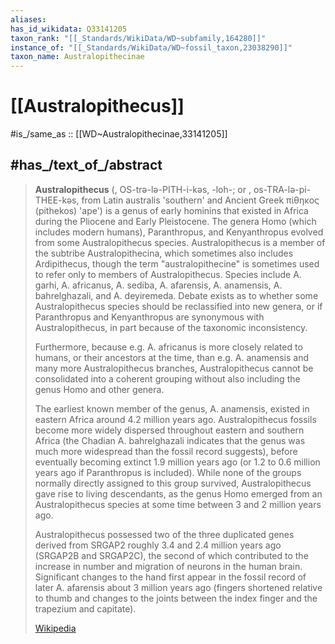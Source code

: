 ```yaml
---
aliases:
has_id_wikidata: Q33141205
taxon_rank: "[[_Standards/WikiData/WD~subfamily,164280]]"
instance_of: "[[_Standards/WikiData/WD~fossil_taxon,23038290]]"
taxon_name: Australopithecinae
---
```


# [[Australopithecus]] 

#is_/same_as :: [[WD~Australopithecinae,33141205]] 

## #has_/text_of_/abstract 

> **Australopithecus** (, OS-trə-lə-PITH-i-kəs, -⁠loh-; or , os-TRA-lə-pi-THEE-kəs, 
> from Latin  australis 'southern' and Ancient Greek  πίθηκος (pithekos) 'ape') 
> is a genus of early hominins that existed in Africa during the Pliocene and Early Pleistocene. The genera Homo (which includes modern humans), Paranthropus, and Kenyanthropus evolved from some Australopithecus species. Australopithecus is a member of the subtribe Australopithecina, which sometimes also includes Ardipithecus, though the term "australopithecine" is sometimes used to refer only to members of Australopithecus. Species include A. garhi, A. africanus, A. sediba, A. afarensis, A. anamensis, A. bahrelghazali, and A. deyiremeda. Debate exists as to whether some Australopithecus species should be reclassified into new genera, or if Paranthropus and Kenyanthropus are synonymous with Australopithecus, in part because of the taxonomic inconsistency.
>
> Furthermore, because e.g. A. africanus is more closely related to humans, or their ancestors at the time, than e.g. A. anamensis and many more Australopithecus branches, Australopithecus cannot be consolidated into a coherent grouping without also including the genus Homo and other genera.
>
> The earliest known member of the genus, A. anamensis, existed in eastern Africa around 4.2 million years ago. Australopithecus fossils become more widely dispersed throughout eastern and southern Africa (the Chadian A. bahrelghazali indicates that the genus was much more widespread than the fossil record suggests), before eventually becoming extinct 1.9 million years ago (or 1.2 to 0.6 million years ago if Paranthropus is included). While none of the groups normally directly assigned to this group survived, Australopithecus gave rise to living descendants, as the genus Homo emerged from an Australopithecus species at some time between 3 and 2 million years ago.
>
> Australopithecus possessed two of the three duplicated genes derived from SRGAP2 roughly 3.4 and 2.4 million years ago (SRGAP2B and SRGAP2C), the second of which contributed to the increase in number and migration of neurons in the human brain. Significant changes to the hand first appear in the fossil record of later A. afarensis about 3 million years ago (fingers shortened relative to thumb and changes to the joints between the index finger and the trapezium and capitate).
>
> [Wikipedia](https://en.wikipedia.org/wiki/Australopithecus) 

